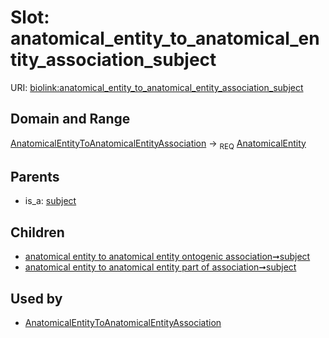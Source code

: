 
# Slot: anatomical_entity_to_anatomical_entity_association_subject




URI: [biolink:anatomical_entity_to_anatomical_entity_association_subject](https://w3id.org/biolink/vocab/anatomical_entity_to_anatomical_entity_association_subject)


## Domain and Range

[AnatomicalEntityToAnatomicalEntityAssociation](AnatomicalEntityToAnatomicalEntityAssociation.md) ->  <sub>REQ</sub>
 [AnatomicalEntity](AnatomicalEntity.md)

## Parents

 *  is_a: [subject](subject.md)

## Children

 *  [anatomical entity to anatomical entity ontogenic association➞subject](anatomical_entity_to_anatomical_entity_ontogenic_association_subject.md)
 *  [anatomical entity to anatomical entity part of association➞subject](anatomical_entity_to_anatomical_entity_part_of_association_subject.md)

## Used by

 * [AnatomicalEntityToAnatomicalEntityAssociation](AnatomicalEntityToAnatomicalEntityAssociation.md)
